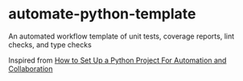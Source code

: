 # automate-python-template

An automated workflow template of unit tests, coverage reports, lint checks, and type checks 

Inspired from [How to Set Up a Python Project For Automation and Collaboration](https://eugeneyan.com/writing/setting-up-python-project-for-automation-and-collaboration/)
